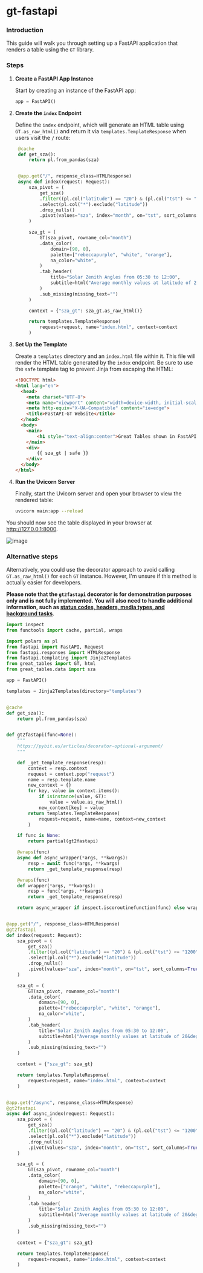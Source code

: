 # gt-fastapi

### Introduction

This guide will walk you through setting up a FastAPI application that renders a table using the `GT` library.

### Steps

1. **Create a FastAPI App Instance**

   Start by creating an instance of the FastAPI app:

   ```python
   app = FastAPI()
   ```

2. **Create the `index` Endpoint**

    Define the `index` endpoint, which will generate an HTML table using `GT.as_raw_html()` and return it via `templates.TemplateResponse` when users visit the `/` route:

   ```python
    @cache
    def get_sza():
        return pl.from_pandas(sza)


    @app.get("/", response_class=HTMLResponse)
    async def index(request: Request):
        sza_pivot = (
            get_sza()
            .filter((pl.col("latitude") == "20") & (pl.col("tst") <= "1200"))
            .select(pl.col("*").exclude("latitude"))
            .drop_nulls()
            .pivot(values="sza", index="month", on="tst", sort_columns=True)
        )

        sza_gt = (
            GT(sza_pivot, rowname_col="month")
            .data_color(
                domain=[90, 0],
                palette=["rebeccapurple", "white", "orange"],
                na_color="white",
            )
            .tab_header(
                title="Solar Zenith Angles from 05:30 to 12:00",
                subtitle=html("Average monthly values at latitude of 20&deg;N."),
            )
            .sub_missing(missing_text="")
        )

        context = {"sza_gt": sza_gt.as_raw_html()}

        return templates.TemplateResponse(
            request=request, name="index.html", context=context
        )
   ```

3. **Set Up the Template**

   Create a `templates` directory and an `index.html` file within it. This file will render the HTML table generated by the `index` endpoint. Be sure to use the `safe` template tag to prevent Jinja from escaping the HTML:

   ```html
   <!DOCTYPE html>
   <html lang="en">
     <head>
       <meta charset="UTF-8">
       <meta name="viewport" content="width=device-width, initial-scale=1.0">
       <meta http-equiv="X-UA-Compatible" content="ie=edge">
       <title>FastAPI-GT Website</title>
     </head>
     <body>
       <main>
           <h1 style="text-align:center">Great Tables shown in FastAPI</h1>  
       </main>
       <div>
           {{ sza_gt | safe }}
       </div>
     </body>
   </html>
   ```

4. **Run the Uvicorn Server**

   Finally, start the Uvicorn server and open your browser to view the rendered table:

   ```bash
   uvicorn main:app --reload
   ```
   
You should now see the table displayed in your browser at http://127.0.0.1:8000.

![image](https://raw.githubusercontent.com/jrycw/gt-fastapi/refs/heads/master/gt-fastapi.png)

### Alternative steps
Alternatively, you could use the decorator approach to avoid calling `GT.as_raw_html()` for each `GT` instance. However, I'm unsure if this method is actually easier for developers. 

**Please note that the `gt2fastapi` decorator is for demonstration purposes only and is not fully implemented. You will also need to handle additional information, such as [status codes, headers, media types, and background tasks](https://fastapi.tiangolo.com/reference/templating/?h=templatere#fastapi.templating.Jinja2Templates.TemplateResponse)**.

```python
import inspect
from functools import cache, partial, wraps

import polars as pl
from fastapi import FastAPI, Request
from fastapi.responses import HTMLResponse
from fastapi.templating import Jinja2Templates
from great_tables import GT, html
from great_tables.data import sza

app = FastAPI()

templates = Jinja2Templates(directory="templates")


@cache
def get_sza():
    return pl.from_pandas(sza)


def gt2fastapi(func=None):
    """
    https://pybit.es/articles/decorator-optional-argument/
    """

    def _get_template_response(resp):
        context = resp.context
        request = context.pop("request")
        name = resp.template.name
        new_context = {}
        for key, value in context.items():
            if isinstance(value, GT):
                value = value.as_raw_html()
            new_context[key] = value
        return templates.TemplateResponse(
            request=request, name=name, context=new_context
        )

    if func is None:
        return partial(gt2fastapi)

    @wraps(func)
    async def async_wrapper(*args, **kwargs):
        resp = await func(*args, **kwargs)
        return _get_template_response(resp)

    @wraps(func)
    def wrapper(*args, **kwargs):
        resp = func(*args, **kwargs)
        return _get_template_response(resp)

    return async_wrapper if inspect.iscoroutinefunction(func) else wrapper


@app.get("/", response_class=HTMLResponse)
@gt2fastapi
def index(request: Request):
    sza_pivot = (
        get_sza()
        .filter((pl.col("latitude") == "20") & (pl.col("tst") <= "1200"))
        .select(pl.col("*").exclude("latitude"))
        .drop_nulls()
        .pivot(values="sza", index="month", on="tst", sort_columns=True)
    )

    sza_gt = (
        GT(sza_pivot, rowname_col="month")
        .data_color(
            domain=[90, 0],
            palette=["rebeccapurple", "white", "orange"],
            na_color="white",
        )
        .tab_header(
            title="Solar Zenith Angles from 05:30 to 12:00",
            subtitle=html("Average monthly values at latitude of 20&deg;N."),
        )
        .sub_missing(missing_text="")
    )

    context = {"sza_gt": sza_gt}

    return templates.TemplateResponse(
        request=request, name="index.html", context=context
    )


@app.get("/async", response_class=HTMLResponse)
@gt2fastapi
async def async_index(request: Request):
    sza_pivot = (
        get_sza()
        .filter((pl.col("latitude") == "20") & (pl.col("tst") <= "1200"))
        .select(pl.col("*").exclude("latitude"))
        .drop_nulls()
        .pivot(values="sza", index="month", on="tst", sort_columns=True)
    )

    sza_gt = (
        GT(sza_pivot, rowname_col="month")
        .data_color(
            domain=[90, 0],
            palette=["orange", "white", "rebeccapurple"],
            na_color="white",
        )
        .tab_header(
            title="Solar Zenith Angles from 05:30 to 12:00",
            subtitle=html("Average monthly values at latitude of 20&deg;N."),
        )
        .sub_missing(missing_text="")
    )

    context = {"sza_gt": sza_gt}

    return templates.TemplateResponse(
        request=request, name="index.html", context=context
    )
```
